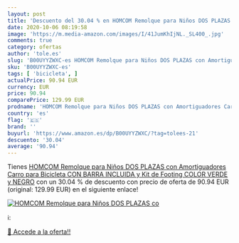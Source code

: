 ```yaml
---
layout: post
title: 'Descuento del 30.04 % en HOMCOM Remolque para Niños DOS PLAZAS co'
date: 2020-10-06 08:19:58
image: 'https://m.media-amazon.com/images/I/41JumKhIjNL._SL400_.jpg'
comments: true
category: ofertas
author: 'tole.es'
slug: 'B00UYYZWXC-es HOMCOM Remolque para Niños DOS PLAZAS con Amortiguadores...'
sku: 'B00UYYZWXC-es'
tags: [ 'bicicleta', ]
actualPrice: 90.94 EUR
currency: EUR
price: 90.94
comparePrice: 129.99 EUR
prodname: 'HOMCOM Remolque para Niños DOS PLAZAS con Amortiguadores Carro para Bicicleta CON BARRA INCLUIDA y Kit de Footing COLOR VERDE y NEGRO'
country: 'es'
flag: '🇪🇸'
brand: ''
buyurl: 'https://www.amazon.es/dp/B00UYYZWXC/?tag=tolees-21'
descuento: '30.04'
average: '90.94'
---
```


Tienes [HOMCOM Remolque para Niños DOS PLAZAS con Amortiguadores Carro para Bicicleta CON BARRA INCLUIDA y Kit de Footing COLOR VERDE y NEGRO](https://www.amazon.es/dp/B00UYYZWXC/?tag=tolees-21) con un 30.04 % de descuento con precio de oferta de 90.94 EUR (original: 129.99 EUR) en el siguiente enlace!

[![HOMCOM Remolque para Niños DOS PLAZAS co](https://m.media-amazon.com/images/I/41JumKhIjNL._SL400_.jpg)](https://www.amazon.es/dp/B00UYYZWXC/?tag=tolees-21)

ℹ️:


[🛒 Accede a la oferta!!](https://www.amazon.es/dp/B00UYYZWXC/?tag=tolees-21)
